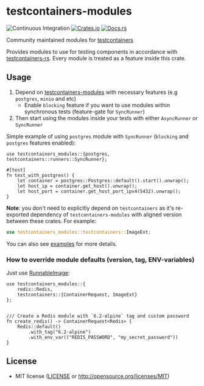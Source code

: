# testcontainers-modules

![Continuous Integration](https://github.com/testcontainers/testcontainers-rs-modules-community/workflows/Continuous%20Integration/badge.svg?branch=main)
[![Crates.io](https://img.shields.io/crates/v/testcontainers-modules.svg)](https://crates.io/crates/testcontainers-modules)
[![Docs.rs](https://docs.rs/testcontainers-modules/badge.svg)](https://docs.rs/testcontainers-modules)

Community maintained modules for [testcontainers]

Provides modules to use for testing components in accordance with [testcontainers-rs].
Every module is treated as a feature inside this crate.

## Usage

1. Depend on [testcontainers-modules] with necessary features (e.g `postgres`, `minio` and etc)
    - Enable `blocking` feature if you want to use modules within synchronous tests (feature-gate for `SyncRunner`)
2. Then start using the modules inside your tests with either `AsyncRunner` or `SyncRunner`

Simple example of using `postgres` module with `SyncRunner` (`blocking` and `postgres` features enabled):

```rust,ignore
use testcontainers_modules::{postgres, testcontainers::runners::SyncRunner};

#[test]
fn test_with_postgres() {
    let container = postgres::Postgres::default().start().unwrap();
    let host_ip = container.get_host().unwrap();
    let host_port = container.get_host_port_ipv4(5432).unwrap();
}
```

**Note**: you don't need to explicitly depend on `testcontainers` as it's re-exported dependency
of `testcontainers-modules` with aligned version between these crates.
For example:

```rust
use testcontainers_modules::testcontainers::ImageExt;
```

You can also see [examples](https://github.com/testcontainers/testcontainers-rs-modules-community/tree/main/examples)
for more details.

### How to override module defaults (version, tag, ENV-variables)

Just use [RunnableImage](https://docs.rs/testcontainers/latest/testcontainers/core/struct.RunnableImage.html):

```rust,ignore
use testcontainers_modules::{
    redis::Redis,
    testcontainers::{ContainerRequest, ImageExt}
};


/// Create a Redis module with `6.2-alpine` tag and custom password
fn create_redis() -> ContainerRequest<Redis> {
    Redis::default()
        .with_tag("6.2-alpine")
        .with_env_var(("REDIS_PASSWORD", "my_secret_password"))
}
```

## License

- MIT license ([LICENSE] or <http://opensource.org/licenses/MIT>)

[testcontainers-rs]: https://github.com/testcontainers/testcontainers-rs

[testcontainers]: https://crates.io/crates/testcontainers

[testcontainers-modules]: https://crates.io/crates/testcontainers-modules

[LICENSE]: https://github.com/testcontainers/testcontainers-rs-modules-community/blob/main/LICENSE
